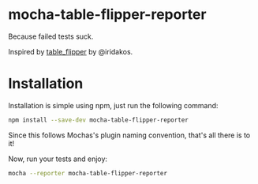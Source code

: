 <!--[![npm version](https://badge.fury.io/js/karma-nyan-reporter.svg)](http://badge.fury.io/js/karma-nyan-reporter)
[![Build Status](https://travis-ci.org/dgarlitt/karma-nyan-reporter.svg)](https://travis-ci.org/dgarlitt/karma-nyan-reporter)
[![Coverage Status](https://coveralls.io/repos/dgarlitt/karma-nyan-reporter/badge.svg?branch=master)](https://coveralls.io/r/dgarlitt/karma-nyan-reporter?branch=master)
[![Code Climate](https://codeclimate.com/github/dgarlitt/karma-nyan-reporter/badges/gpa.svg)](https://codeclimate.com/github/dgarlitt/karma-nyan-reporter)-->
<!-- [![Dependency Status](https://david-dm.org/dgarlitt/karma-nyan-reporter.svg)](https://david-dm.org/dgarlitt/karma-nyan-reporter) -->

mocha-table-flipper-reporter
===================

Because failed tests suck.

<!--![Mocha Table Flipper Reporter for Mocha](https://raw.githubusercontent.com/shortvnllalatte/image-repo/master/mocha-table-flipper-reporter/v0.1.0/mocha-table-flipper-reporter.gif "Mocha Table Flipper Reporter for Mocha")-->

Inspired by [table_flipper](https://github.com/iridakos/table_flipper) by @iridakos.

Installation
========

Installation is simple using npm, just run the following command:

```sh
npm install --save-dev mocha-table-flipper-reporter
```

Since this follows Mochas's plugin naming convention, that's all there is to it!

Now, run your tests and enjoy:

```sh
mocha --reporter mocha-table-flipper-reporter
```